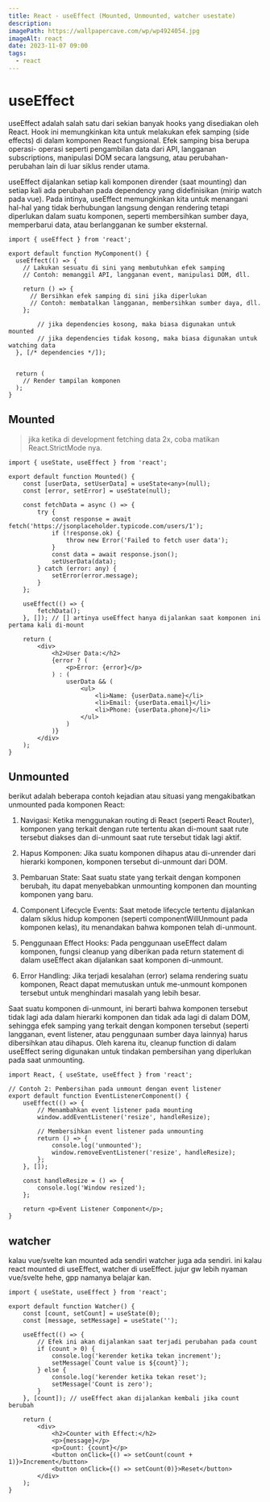```yaml
---
title: React - useEffect (Mounted, Unmounted, watcher usestate)
description:
imagePath: https://wallpapercave.com/wp/wp4924054.jpg
imageAlt: react
date: 2023-11-07 09:00
tags:
  - react
---
```


# useEffect

useEffect adalah salah satu dari sekian banyak hooks yang disediakan oleh React. Hook ini memungkinkan kita untuk melakukan efek samping (side effects) di dalam komponen React fungsional. Efek samping bisa berupa operasi- operasi seperti pengambilan data dari API, langganan subscriptions, manipulasi DOM secara langsung, atau perubahan-perubahan lain di luar siklus render utama. <br/>

useEffect dijalankan setiap kali komponen dirender (saat mounting) dan setiap kali ada perubahan pada dependency yang didefinisikan (mirip watch pada vue). Pada intinya, useEffect memungkinkan kita untuk menangani hal-hal yang tidak berhubungan langsung dengan rendering tetapi diperlukan dalam suatu komponen, seperti membersihkan sumber daya, memperbarui data, atau berlangganan ke sumber eksternal.<br/>

```tsx title="struktur umum useEffect"
import { useEffect } from 'react';

export default function MyComponent() {
  useEffect(() => {
    // Lakukan sesuatu di sini yang membutuhkan efek samping
    // Contoh: memanggil API, langganan event, manipulasi DOM, dll.

    return () => {
      // Bersihkan efek samping di sini jika diperlukan
      // Contoh: membatalkan langganan, membersihkan sumber daya, dll.
    };

		// jika dependencies kosong, maka biasa digunakan untuk mounted
		// jika dependencies tidak kosong, maka biasa digunakan untuk watching data
  }, [/* dependencies */]);


  return (
    // Render tampilan komponen
  );
}
```

## Mounted

<blockquote>
jika ketika di development fetching data 2x, coba matikan React.StrictMode nya.
</blockquote>

```tsx title="contoh mounted melakukan fetching ke api"
import { useState, useEffect } from 'react';

export default function Mounted() {
	const [userData, setUserData] = useState<any>(null);
	const [error, setError] = useState(null);

	const fetchData = async () => {
		try {
			const response = await fetch('https://jsonplaceholder.typicode.com/users/1');
			if (!response.ok) {
				throw new Error('Failed to fetch user data');
			}
			const data = await response.json();
			setUserData(data);
		} catch (error: any) {
			setError(error.message);
		}
	};

	useEffect(() => {
		fetchData();
	}, []); // [] artinya useEffect hanya dijalankan saat komponen ini pertama kali di-mount

	return (
		<div>
			<h2>User Data:</h2>
			{error ? (
				<p>Error: {error}</p>
			) : (
				userData && (
					<ul>
						<li>Name: {userData.name}</li>
						<li>Email: {userData.email}</li>
						<li>Phone: {userData.phone}</li>
					</ul>
				)
			)}
		</div>
	);
}
```

## Unmounted

berikut adalah beberapa contoh kejadian atau situasi yang mengakibatkan unmounted pada komponen React:

1. Navigasi: Ketika menggunakan routing di React (seperti React Router), komponen yang terkait dengan rute tertentu akan di-mount saat rute tersebut diakses dan di-unmount saat rute tersebut tidak lagi aktif.

2. Hapus Komponen: Jika suatu komponen dihapus atau di-unrender dari hierarki komponen, komponen tersebut di-unmount dari DOM.

3. Pembaruan State: Saat suatu state yang terkait dengan komponen berubah, itu dapat menyebabkan unmounting komponen dan mounting komponen yang baru.

4. Component Lifecycle Events: Saat metode lifecycle tertentu dijalankan dalam siklus hidup komponen (seperti componentWillUnmount pada komponen kelas), itu menandakan bahwa komponen telah di-unmount.

5. Penggunaan Effect Hooks: Pada penggunaan useEffect dalam komponen, fungsi cleanup yang diberikan pada return statement di dalam useEffect akan dijalankan saat komponen di-unmount.

6. Error Handling: Jika terjadi kesalahan (error) selama rendering suatu komponen, React dapat memutuskan untuk me-unmount komponen tersebut untuk menghindari masalah yang lebih besar.

Saat suatu komponen di-unmount, ini berarti bahwa komponen tersebut tidak lagi ada dalam hierarki komponen dan tidak ada lagi di dalam DOM, sehingga efek samping yang terkait dengan komponen tersebut (seperti langganan, event listener, atau penggunaan sumber daya lainnya) harus dibersihkan atau dihapus. Oleh karena itu, cleanup function di dalam useEffect sering digunakan untuk tindakan pembersihan yang diperlukan pada saat unmounting.

```tsx title="contoh unmount"
import React, { useState, useEffect } from 'react';

// Contoh 2: Pembersihan pada unmount dengan event listener
export default function EventListenerComponent() {
	useEffect(() => {
		// Menambahkan event listener pada mounting
		window.addEventListener('resize', handleResize);

		// Membersihkan event listener pada unmounting
		return () => {
			console.log('unmounted');
			window.removeEventListener('resize', handleResize);
		};
	}, []);

	const handleResize = () => {
		console.log('Window resized');
	};

	return <p>Event Listener Component</p>;
}
```

## watcher

kalau vue/svelte kan mounted ada sendiri watcher juga ada sendiri. ini kalau react mounted di useEffect, watcher di useEffect. jujur gw lebih nyaman vue/svelte hehe, gpp namanya belajar kan.

```tsx title="watcher usestate"
import { useState, useEffect } from 'react';

export default function Watcher() {
	const [count, setCount] = useState(0);
	const [message, setMessage] = useState('');

	useEffect(() => {
		// Efek ini akan dijalankan saat terjadi perubahan pada count
		if (count > 0) {
			console.log('kerender ketika tekan increment');
			setMessage(`Count value is ${count}`);
		} else {
			console.log('kerender ketika tekan reset');
			setMessage('Count is zero');
		}
	}, [count]); // useEffect akan dijalankan kembali jika count berubah

	return (
		<div>
			<h2>Counter with Effect:</h2>
			<p>{message}</p>
			<p>Count: {count}</p>
			<button onClick={() => setCount(count + 1)}>Increment</button>
			<button onClick={() => setCount(0)}>Reset</button>
		</div>
	);
}
```
